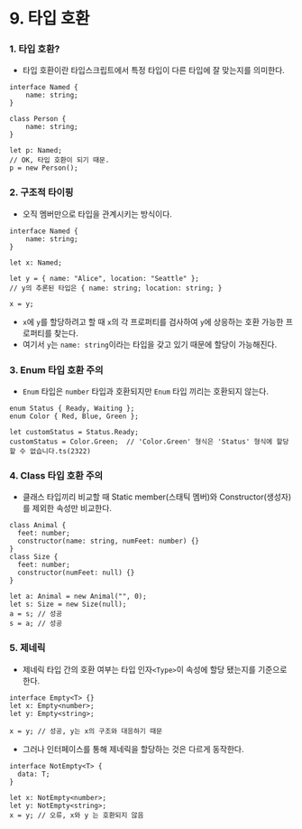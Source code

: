 # 9. 타입 호환

### 1. 타입 호환?

- 타입 호환이란 타입스크립트에서 특정 타입이 다른 타입에 잘 맞는지를 의미한다.

```tsx
interface Named {
    name: string;
}

class Person {
    name: string;
}

let p: Named;
// OK, 타입 호환이 되기 때문.
p = new Person();
```

### 2. 구조적 타이핑

- 오직 멤버만으로 타입을 관계시키는 방식이다.

```tsx
interface Named {
    name: string;
}

let x: Named;

let y = { name: "Alice", location: "Seattle" };
// y의 추론된 타입은 { name: string; location: string; }

x = y;
```

- `x`에 `y`를 할당하려고 할 때 `x`의 각 프로퍼티를 검사하여 `y`에 상응하는 호환 가능한 프로퍼티를 찾는다.
- 여기서 `y`는 `name: string`이라는 타입을 갖고 있기 때문에 할당이 가능해진다.

### 3. Enum 타입 호환 주의

- `Enum` 타입은 `number` 타입과 호환되지만 `Enum` 타입 끼리는 호환되지 않는다.

```tsx
enum Status { Ready, Waiting };
enum Color { Red, Blue, Green };

let customStatus = Status.Ready;
customStatus = Color.Green;  // 'Color.Green' 형식은 'Status' 형식에 할당할 수 없습니다.ts(2322)
```

### 4. Class 타입 호환 주의

- 클래스 타입끼리 비교할 때 Static member(스태틱 멤버)와 Constructor(생성자)를 제외한 속성만 비교한다.

```tsx
class Animal {
  feet: number;
  constructor(name: string, numFeet: number) {}
}
class Size {
  feet: number;
  constructor(numFeet: null) {}
}

let a: Animal = new Animal("", 0);
let s: Size = new Size(null);
a = s; // 성공
s = a; // 성공
```

### 5. 제네릭

- 제네릭 타입 간의 호환 여부는 타입 인자`<Type>`이 속성에 할당 됐는지를 기준으로 한다.

```tsx
interface Empty<T> {}
let x: Empty<number>;
let y: Empty<string>;

x = y; // 성공, y는 x의 구조와 대응하기 때문
```

- 그러나 인터페이스를 통해 제네릭을 할당하는 것은 다르게 동작한다.

```tsx
interface NotEmpty<T> {
  data: T;
}

let x: NotEmpty<number>;
let y: NotEmpty<string>;
x = y; // 오류, x와 y 는 호환되지 않음
```